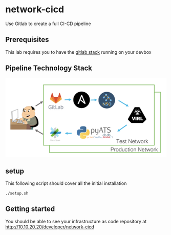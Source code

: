 # network-cicd

Use Gitlab to create a full CI-CD pipeline

## Prerequisites

This lab requires you to have the [gitlab stack](../gitlab) running on your devbox

## Pipeline Technology Stack

![pipeline](./static/pipeline.png "CICD Pipeline")

## setup

This following script should cover all the initial installation

```
./setup.sh
```


## Getting started

You should be able to see your infrastructure as code repository at http://10.10.20.20/developer/network-cicd
